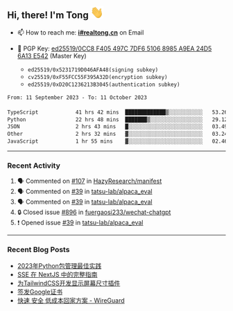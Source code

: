 ## Hi, there! I'm Tong <img src="https://raw.githubusercontent.com/realtong/realtong/main/wave.gif" width="30px">


- 📫 How to reach me: **[i#realtong.cn](mailto:i@realtong.cn)** on Email
- 🔑 PGP Key: [ed25519/0CC8 F405 497C 7DF6 5106 8985 A9EA 24D5 6A13 E542](https://github.com/RealTong.gpg) (Master Key)
  
  - `ed25519/0x5231719D046AFA48(signing subkey)`
  - `cv25519/0xF55FCC55F395A32D(encryption subkey)`
  - `ed25519/0xD20C1236213B3045(authentication subkey)`

<!--START_SECTION:waka-->

```txt
From: 11 September 2023 - To: 11 October 2023

TypeScript            41 hrs 42 mins  █████████████▒░░░░░░░░░░░   53.26 %
Python                22 hrs 48 mins  ███████▒░░░░░░░░░░░░░░░░░   29.12 %
JSON                  2 hrs 43 mins   █░░░░░░░░░░░░░░░░░░░░░░░░   03.49 %
Other                 2 hrs 32 mins   ▓░░░░░░░░░░░░░░░░░░░░░░░░   03.24 %
JavaScript            1 hr 55 mins    ▓░░░░░░░░░░░░░░░░░░░░░░░░   02.46 %
```

<!--END_SECTION:waka-->

---
### Recent Activity

<!--START_SECTION:activity-->
1. 🗣 Commented on [#107](https://github.com/HazyResearch/manifest/issues/107#issuecomment-1716994694) in [HazyResearch/manifest](https://github.com/HazyResearch/manifest)
2. 🗣 Commented on [#39](https://github.com/tatsu-lab/alpaca_eval/issues/39#issuecomment-1613557295) in [tatsu-lab/alpaca_eval](https://github.com/tatsu-lab/alpaca_eval)
3. 🗣 Commented on [#39](https://github.com/tatsu-lab/alpaca_eval/issues/39#issuecomment-1612423962) in [tatsu-lab/alpaca_eval](https://github.com/tatsu-lab/alpaca_eval)
4. 🔒 Closed issue [#896](https://github.com/fuergaosi233/wechat-chatgpt/issues/896) in [fuergaosi233/wechat-chatgpt](https://github.com/fuergaosi233/wechat-chatgpt)
5. ❗ Opened issue [#39](https://github.com/tatsu-lab/alpaca_eval/issues/39) in [tatsu-lab/alpaca_eval](https://github.com/tatsu-lab/alpaca_eval)
<!--END_SECTION:activity-->

---
### Recent Blog Posts
<!-- BLOG-POST-LIST:START -->
- [2023年Python包管理最佳实践](https://www.realtong.cn/blog/poetry)
- [SSE 在 NextJS 中的完整指南](https://www.realtong.cn/blog/nextjs&sse)
- [为TailwindCSS开发显示屏幕尺寸插件](https://www.realtong.cn/blog/tailwindcssplugin)
- [签发Google证书](https://www.realtong.cn/blog/auto-issue-google-public-certificates-using-acmedotsh)
- [快速 安全 低成本回家方案 - WireGuard](https://www.realtong.cn/blog/8)
<!-- BLOG-POST-LIST:END -->
